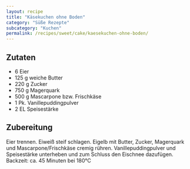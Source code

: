 ```yaml
---
layout: recipe
title: "Käsekuchen ohne Boden"
category: "Süße Rezepte"
subcategory: "Kuchen"
permalink: /recipes/sweet/cake/kaesekuchen-ohne-boden/
---
```



## Zutaten
- 6 Eier
- 125 g weiche Butter
- 220 g Zucker
- 750 g Magerquark
- 500 g Mascarpone bzw. Frischkäse
- 1 Pk. Vanillepuddingpulver
- 2 EL Speisestärke


## Zubereitung
Eier trennen. Eiweiß steif schlagen. Eigelb mit Butter, Zucker, Magerquark und Mascarpone/Frischkäse cremig rühren. Vanillepuddingpulver und Speisestärke unterheben und zum Schluss den Eischnee dazufügen.
Backzeit: ca. 45 Minuten bei 180°C
